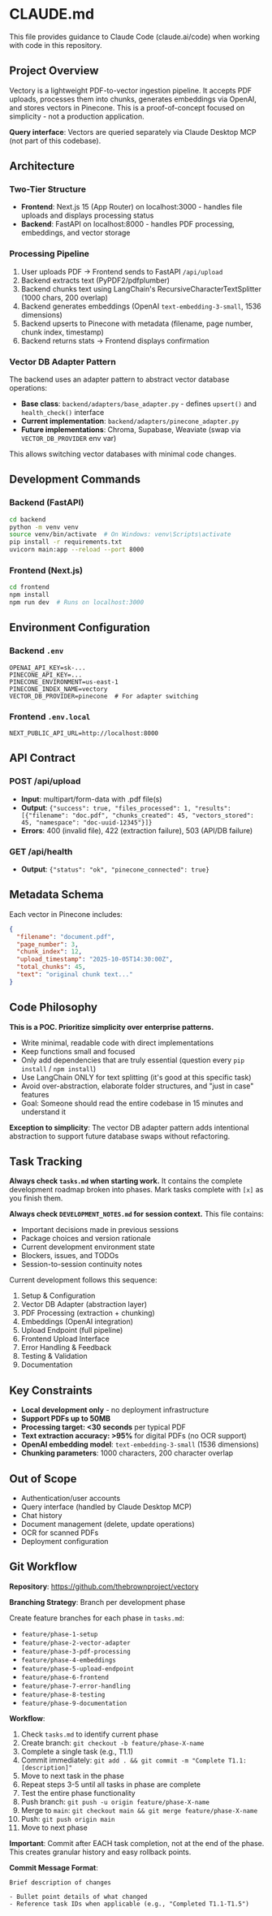 # CLAUDE.md

This file provides guidance to Claude Code (claude.ai/code) when working with code in this repository.

## Project Overview

Vectory is a lightweight PDF-to-vector ingestion pipeline. It accepts PDF uploads, processes them into chunks, generates embeddings via OpenAI, and stores vectors in Pinecone. This is a proof-of-concept focused on simplicity - not a production application.

**Query interface**: Vectors are queried separately via Claude Desktop MCP (not part of this codebase).

## Architecture

### Two-Tier Structure
- **Frontend**: Next.js 15 (App Router) on localhost:3000 - handles file uploads and displays processing status
- **Backend**: FastAPI on localhost:8000 - handles PDF processing, embeddings, and vector storage

### Processing Pipeline
1. User uploads PDF → Frontend sends to FastAPI `/api/upload`
2. Backend extracts text (PyPDF2/pdfplumber)
3. Backend chunks text using LangChain's RecursiveCharacterTextSplitter (1000 chars, 200 overlap)
4. Backend generates embeddings (OpenAI `text-embedding-3-small`, 1536 dimensions)
5. Backend upserts to Pinecone with metadata (filename, page number, chunk index, timestamp)
6. Backend returns stats → Frontend displays confirmation

### Vector DB Adapter Pattern
The backend uses an adapter pattern to abstract vector database operations:

- **Base class**: `backend/adapters/base_adapter.py` - defines `upsert()` and `health_check()` interface
- **Current implementation**: `backend/adapters/pinecone_adapter.py`
- **Future implementations**: Chroma, Supabase, Weaviate (swap via `VECTOR_DB_PROVIDER` env var)

This allows switching vector databases with minimal code changes.

## Development Commands

### Backend (FastAPI)
```bash
cd backend
python -m venv venv
source venv/bin/activate  # On Windows: venv\Scripts\activate
pip install -r requirements.txt
uvicorn main:app --reload --port 8000
```

### Frontend (Next.js)
```bash
cd frontend
npm install
npm run dev  # Runs on localhost:3000
```

## Environment Configuration

### Backend `.env`
```
OPENAI_API_KEY=sk-...
PINECONE_API_KEY=...
PINECONE_ENVIRONMENT=us-east-1
PINECONE_INDEX_NAME=vectory
VECTOR_DB_PROVIDER=pinecone  # For adapter switching
```

### Frontend `.env.local`
```
NEXT_PUBLIC_API_URL=http://localhost:8000
```

## API Contract

### POST /api/upload
- **Input**: multipart/form-data with .pdf file(s)
- **Output**: `{"success": true, "files_processed": 1, "results": [{"filename": "doc.pdf", "chunks_created": 45, "vectors_stored": 45, "namespace": "doc-uuid-12345"}]}`
- **Errors**: 400 (invalid file), 422 (extraction failure), 503 (API/DB failure)

### GET /api/health
- **Output**: `{"status": "ok", "pinecone_connected": true}`

## Metadata Schema
Each vector in Pinecone includes:
```json
{
  "filename": "document.pdf",
  "page_number": 3,
  "chunk_index": 12,
  "upload_timestamp": "2025-10-05T14:30:00Z",
  "total_chunks": 45,
  "text": "original chunk text..."
}
```

## Code Philosophy

**This is a POC. Prioritize simplicity over enterprise patterns.**

- Write minimal, readable code with direct implementations
- Keep functions small and focused
- Only add dependencies that are truly essential (question every `pip install` / `npm install`)
- Use LangChain ONLY for text splitting (it's good at this specific task)
- Avoid over-abstraction, elaborate folder structures, and "just in case" features
- Goal: Someone should read the entire codebase in 15 minutes and understand it

**Exception to simplicity**: The vector DB adapter pattern adds intentional abstraction to support future database swaps without refactoring.

## Task Tracking

**Always check `tasks.md` when starting work.** It contains the complete development roadmap broken into phases. Mark tasks complete with `[x]` as you finish them.

**Always check `DEVELOPMENT_NOTES.md` for session context.** This file contains:
- Important decisions made in previous sessions
- Package choices and version rationale
- Current development environment state
- Blockers, issues, and TODOs
- Session-to-session continuity notes

Current development follows this sequence:
1. Setup & Configuration
2. Vector DB Adapter (abstraction layer)
3. PDF Processing (extraction + chunking)
4. Embeddings (OpenAI integration)
5. Upload Endpoint (full pipeline)
6. Frontend Upload Interface
7. Error Handling & Feedback
8. Testing & Validation
9. Documentation

## Key Constraints

- **Local development only** - no deployment infrastructure
- **Support PDFs up to 50MB**
- **Processing target: <30 seconds** per typical PDF
- **Text extraction accuracy: >95%** for digital PDFs (no OCR support)
- **OpenAI embedding model**: `text-embedding-3-small` (1536 dimensions)
- **Chunking parameters**: 1000 characters, 200 character overlap

## Out of Scope

- Authentication/user accounts
- Query interface (handled by Claude Desktop MCP)
- Chat history
- Document management (delete, update operations)
- OCR for scanned PDFs
- Deployment configuration

## Git Workflow

**Repository**: https://github.com/thebrownproject/vectory

**Branching Strategy**: Branch per development phase

Create feature branches for each phase in `tasks.md`:
- `feature/phase-1-setup`
- `feature/phase-2-vector-adapter`
- `feature/phase-3-pdf-processing`
- `feature/phase-4-embeddings`
- `feature/phase-5-upload-endpoint`
- `feature/phase-6-frontend`
- `feature/phase-7-error-handling`
- `feature/phase-8-testing`
- `feature/phase-9-documentation`

**Workflow**:
1. Check `tasks.md` to identify current phase
2. Create branch: `git checkout -b feature/phase-X-name`
3. Complete a single task (e.g., T1.1)
4. Commit immediately: `git add . && git commit -m "Complete T1.1: [description]"`
5. Move to next task in the phase
6. Repeat steps 3-5 until all tasks in phase are complete
7. Test the entire phase functionality
8. Push branch: `git push -u origin feature/phase-X-name`
9. Merge to `main`: `git checkout main && git merge feature/phase-X-name`
10. Push: `git push origin main`
11. Move to next phase

**Important**: Commit after EACH task completion, not at the end of the phase. This creates granular history and easy rollback points.

**Commit Message Format**:
```
Brief description of changes

- Bullet point details of what changed
- Reference task IDs when applicable (e.g., "Completed T1.1-T1.5")
```
